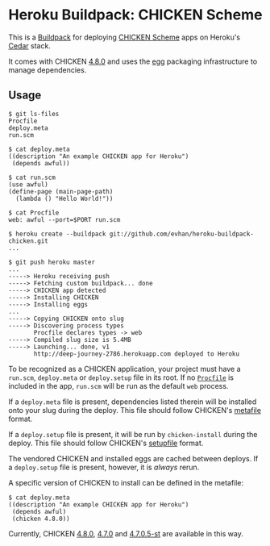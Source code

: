 # Heroku Buildpack: CHICKEN Scheme

This is a [Buildpack][] for deploying [CHICKEN Scheme][chicken] apps
on Heroku's [Cedar][] stack.

It comes with CHICKEN [4.8.0][releases] and uses the [egg][] packaging
infrastructure to manage dependencies.

## Usage

    $ git ls-files
    Procfile
    deploy.meta
    run.scm

    $ cat deploy.meta
    ((description "An example CHICKEN app for Heroku")
     (depends awful))

    $ cat run.scm
    (use awful)
    (define-page (main-page-path)
      (lambda () "Hello World!"))

    $ cat Procfile
    web: awful --port=$PORT run.scm

    $ heroku create --buildpack git://github.com/evhan/heroku-buildpack-chicken.git
    ...

    $ git push heroku master
    ...
    -----> Heroku receiving push
    -----> Fetching custom buildpack... done
    -----> CHICKEN app detected
    -----> Installing CHICKEN
    -----> Installing eggs
    ...
    -----> Copying CHICKEN onto slug
    -----> Discovering process types
           Procfile declares types -> web
    -----> Compiled slug size is 5.4MB
    -----> Launching... done, v1
           http://deep-journey-2786.herokuapp.com deployed to Heroku

To be recognized as a CHICKEN application, your project must have a `run.scm`,
`deploy.meta` or `deploy.setup` file in its root. If no [`Procfile`][procfile]
is included in the app, `run.scm` will be run as the default `web` process.

If a `deploy.meta` file is present, dependencies listed therein will be
installed onto your slug during the deploy. This file should follow
CHICKEN's [metafile][] format.

If a `deploy.setup` file is present, it will be run by `chicken-install` during
the deploy. This file should follow CHICKEN's [setupfile][] format.

The vendored CHICKEN and installed eggs are cached between deploys. If a
`deploy.setup` file is present, however, it is *always* rerun.

A specific version of CHICKEN to install can be defined in the metafile:

    $ cat deploy.meta
    ((description "An example CHICKEN app for Heroku")
     (depends awful)
     (chicken 4.8.0))

Currently, CHICKEN [4.8.0][releases], [4.7.0][releases] and [4.7.0.5-st][st]
are available in this way.

[buildpack]: https://devcenter.heroku.com/articles/buildpacks
[chicken]: http://call-cc.org/
[cedar]: https://devcenter.heroku.com/articles/cedar
[releases]: http://code.call-cc.org/releases
[egg]: http://wiki.call-cc.org/eggs
[procfile]: http://devcenter.heroku.com/articles/procfile
[metafile]: http://wiki.call-cc.org/eggs%20tutorial#the-meta-file
[setupfile]: http://wiki.call-cc.org/eggs%20tutorial#the-setup-file
[st]: http://wiki.call-cc.org/stability
